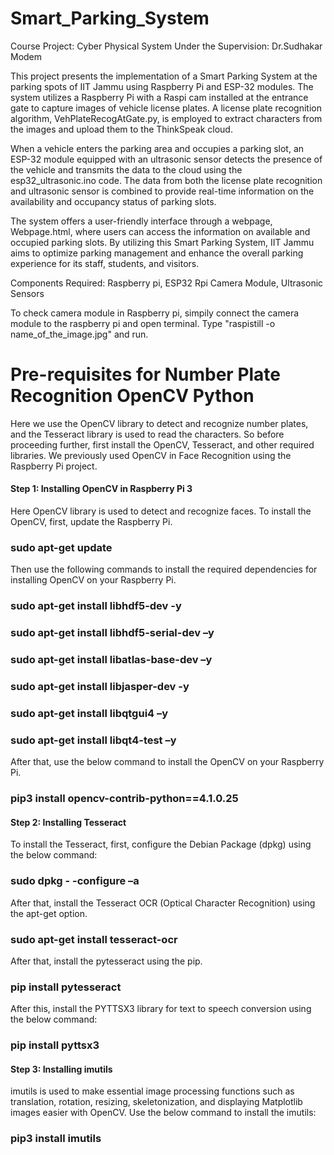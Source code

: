 # Smart_Parking_System

Course Project: Cyber Physical System
Under the Supervision: Dr.Sudhakar Modem

This project presents the implementation of a Smart Parking System at the parking spots of IIT Jammu using Raspberry Pi and ESP-32 modules. The system utilizes a Raspberry Pi with a Raspi cam installed at the entrance gate to capture images of vehicle license plates. A license plate recognition algorithm, VehPlateRecogAtGate.py, is employed to extract characters from the images and upload them to the ThinkSpeak cloud.

When a vehicle enters the parking area and occupies a parking slot, an ESP-32 module equipped with an ultrasonic sensor detects the presence of the vehicle and transmits the data to the cloud using the esp32_ultrasonic.ino code. The data from both the license plate recognition and ultrasonic sensor is combined to provide real-time information on the availability and occupancy status of parking slots.

The system offers a user-friendly interface through a webpage, Webpage.html, where users can access the information on available and occupied parking slots. By utilizing this Smart Parking System, IIT Jammu aims to optimize parking management and enhance the overall parking experience for its staff, students, and visitors.  

Components Required:
Raspberry pi,
ESP32
Rpi Camera Module,
Ultrasonic Sensors




To check camera module in Raspberry pi, simpily connect the camera module to the raspberry pi and open terminal. Type "raspistill -o name_of_the_image.jpg" and run.

# Pre-requisites for Number Plate Recognition OpenCV Python
Here we use the OpenCV library to detect and recognize number plates, and the Tesseract library is used to read the characters. So before proceeding further, first install the OpenCV, Tesseract, and other required libraries. We previously used OpenCV in Face Recognition using the Raspberry Pi project.

 
 
#### Step 1: Installing OpenCV in Raspberry Pi 3
Here OpenCV library is used to detect and recognize faces. To install the OpenCV, first, update the Raspberry Pi.

### sudo apt-get update
 
Then use the following commands to install the required dependencies for installing OpenCV on your Raspberry Pi.
### sudo apt-get install libhdf5-dev -y 
### sudo apt-get install libhdf5-serial-dev –y 
### sudo apt-get install libatlas-base-dev –y 
### sudo apt-get install libjasper-dev -y
### sudo apt-get install libqtgui4 –y
### sudo apt-get install libqt4-test –y
 

After that, use the below command to install the OpenCV on your Raspberry Pi.

### pip3 install opencv-contrib-python==4.1.0.25
 

#### Step 2: Installing Tesseract 

To install the Tesseract, first, configure the Debian Package (dpkg) using the below command:

### sudo dpkg - -configure –a
 

After that, install the Tesseract OCR (Optical Character Recognition) using the apt-get option.

### sudo apt-get install tesseract-ocr
 

After that, install the pytesseract using the pip.

### pip install pytesseract
 

After this, install the PYTTSX3 library for text to speech conversion using the below command:

### pip install pyttsx3
 

#### Step 3: Installing imutils 

imutils is used to make essential image processing functions such as translation, rotation, resizing, skeletonization, and displaying Matplotlib images easier with OpenCV. Use the below command to install the imutils:

### pip3 install imutils
 

 

